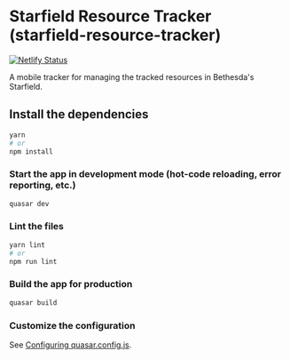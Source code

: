 # Starfield Resource Tracker (starfield-resource-tracker)
[![Netlify Status](https://api.netlify.com/api/v1/badges/7a1434ed-a11b-4437-be48-e2cf29a91a29/deploy-status)](https://app.netlify.com/sites/starfield-resource-manager/deploys)

A mobile tracker for managing the tracked resources in Bethesda's Starfield.

## Install the dependencies
```bash
yarn
# or
npm install
```

### Start the app in development mode (hot-code reloading, error reporting, etc.)
```bash
quasar dev
```


### Lint the files
```bash
yarn lint
# or
npm run lint
```



### Build the app for production
```bash
quasar build
```

### Customize the configuration
See [Configuring quasar.config.js](https://v2.quasar.dev/quasar-cli-vite/quasar-config-js).
